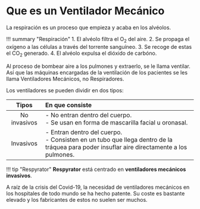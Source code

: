 # Que es un Ventilador Mecánico

La respiración es un proceso que empieza y acaba en los alvéolos.

!!! summary "Respiración"
    1. El alvéolo filtra el O$_2$ del aire.
    2. Se propaga el oxígeno a las células a través del torrente sanguíneo.
    3. Se recoge de estas el CO$_2$ generado.
    4. El alvéolo expulsa el dióxido de carbóno.

Al proceso de bombear aire a los pulmones y extraerlo, se le llama ventilar. Así que las máquinas encargadas de la ventilación de los pacientes se les llama Ventiladores Mecánicos, no Respiradores.

Los ventiladores se pueden dividir en dos tipos:

| Tipos | En que consiste |
| :-: | :- |
| No invasivos | - No entran dentro del cuerpo.<br>- Se usan en forma de mascarilla facial u oronasal. |
| Invasivos | - Entran dentro del cuerpo.<br>- Consisten en un tubo que llega dentro de la tráquea para poder insuflar aire directamente a los pulmones. |

!!! tip "Respyrator"
    **Respyrator** está centrado en **ventiladores mecánicos invasivos**.

A raíz de la crisis del Covid-19, la necesidad de ventiladores mecánicos en los hospitales de todo mundo se ha hecho patente. Su coste es bastante elevado y los fabricantes de estos no suelen ser muchos.
